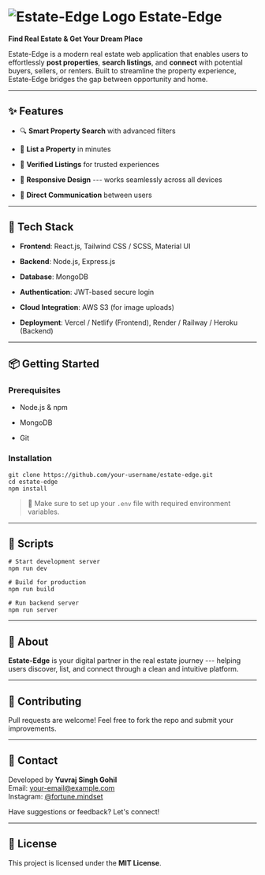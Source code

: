![Estate-Edge Logo](/logo.png) Estate-Edge
==================================================================

**Find Real Estate & Get Your Dream Place**

Estate-Edge is a modern real estate web application that enables users to effortlessly **post properties**, **search listings**, and **connect** with potential buyers, sellers, or renters. Built to streamline the property experience, Estate-Edge bridges the gap between opportunity and home.

* * * * *

✨ Features
----------

-   🔍 **Smart Property Search** with advanced filters

-   📄 **List a Property** in minutes

-   🏨 **Verified Listings** for trusted experiences

-   📱 **Responsive Design** --- works seamlessly across all devices

-   💬 **Direct Communication** between users

* * * * *

🚀 Tech Stack
-------------

-   **Frontend**: React.js, Tailwind CSS / SCSS, Material UI

-   **Backend**: Node.js, Express.js

-   **Database**: MongoDB

-   **Authentication**: JWT-based secure login

-   **Cloud Integration**: AWS S3 (for image uploads)

-   **Deployment**: Vercel / Netlify (Frontend), Render / Railway / Heroku (Backend)

* * * * *

📦 Getting Started
------------------

### Prerequisites

-   Node.js & npm

-   MongoDB

-   Git

### Installation

```
git clone https://github.com/your-username/estate-edge.git
cd estate-edge
npm install

```

> 🔐 Make sure to set up your `.env` file with required environment variables.

* * * * *

💪 Scripts
----------

```
# Start development server
npm run dev

# Build for production
npm run build

# Run backend server
npm run server

```

* * * * *

🧠 About
--------

**Estate-Edge** is your digital partner in the real estate journey --- helping users discover, list, and connect through a clean and intuitive platform.

* * * * *

🙌 Contributing
---------------

Pull requests are welcome! Feel free to fork the repo and submit your improvements.

* * * * *

📢 Contact
----------

Developed by **Yuvraj Singh Gohil**\
Email: <your-email@example.com>\
Instagram: [@fortune.mindset](https://instagram.com/fortune.mindset)

Have suggestions or feedback? Let's connect!

* * * * *

📄 License
----------

This project is licensed under the **MIT License**.
